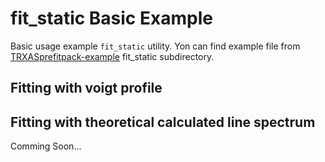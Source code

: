 # fit_static Basic Example

Basic usage example ``fit_static`` utility.
Yon can find example file from [TRXASprefitpack-example](https://github.com/pistack/TRXASprefitpack-example/) fit_static subdirectory.

## Fitting with voigt profile

## Fitting with theoretical calculated line spectrum

Comming Soon...